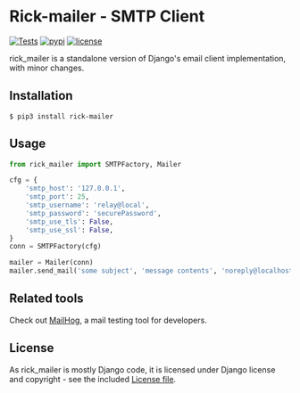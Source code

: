 # Rick-mailer - SMTP Client


[![Tests](https://github.com/oddbit-project/rick-mailer/workflows/Tests/badge.svg?branch=master)](https://github.com/oddbit-project/rick-mailer/actions)
[![pypi](https://img.shields.io/pypi/v/rick-mailer.svg)](https://pypi.org/project/rick-mailer/)
[![license](https://img.shields.io/pypi/l/rick-mailer.svg)](https://github.com/oddbit-project/rick-mailer/blob/master/LICENSE)


rick_mailer is a standalone version of Django's email client implementation, with minor changes. 

## Installation

```shell
$ pip3 install rick-mailer
```

## Usage

```python
from rick_mailer import SMTPFactory, Mailer

cfg = {
    'smtp_host': '127.0.0.1',
    'smtp_port': 25,
    'smtp_username': 'relay@local',
    'smtp_password': 'securePassword',
    'smtp_use_tls': False,
    'smtp_use_ssl': False,    
}
conn = SMTPFactory(cfg)

mailer = Mailer(conn)
mailer.send_mail('some subject', 'message contents', 'noreply@localhost', ['user1@domain.tld', 'user2@domain.tld'])
```

## Related tools

Check out [MailHog](https://github.com/mailhog/MailHog), a mail testing tool for developers.

## License
As rick_mailer is mostly Django code, it is licensed under Django license and copyright - see the included [License file](LICENSE).
